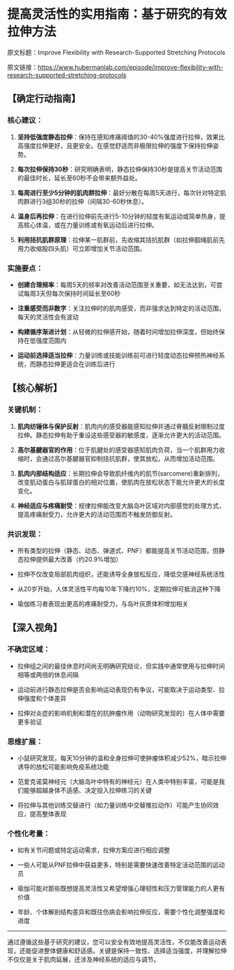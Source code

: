 # 提高灵活性的实用指南：基于研究的有效拉伸方法

原文标题：Improve Flexibility with Research-Supported Stretching Protocols

原文链接：https://www.hubermanlab.com/episode/improve-flexibility-with-research-supported-stretching-protocols

## 【确定行动指南】

### 核心建议：

1. **坚持低强度静态拉伸**：保持在感知疼痛阈值的30-40%强度进行拉伸，效果比高强度拉伸更好，且更安全。在感觉舒适而非极限拉伸的强度下保持拉伸姿势。

2. **每次拉伸保持30秒**：研究明确表明，静态拉伸保持30秒是提高关节活动范围的最佳时长，延长至60秒不会带来额外益处。

3. **每周进行至少5分钟的肌肉群拉伸**：最好分散在每周5天进行，每次针对特定肌肉群进行3组30秒的拉伸（间隔30-60秒休息）。

4. **温身后再拉伸**：在进行拉伸前先进行5-10分钟的轻度有氧运动或简单热身，提高核心体温，或在力量训练或有氧运动后进行拉伸。

5. **利用拮抗肌群原理**：拉伸某一肌群前，先收缩其拮抗肌群（如拉伸腘绳肌前先用力收缩股四头肌）可立即增加关节活动范围。

### 实施要点：

- **创建合理频率**：每周5天的频率对改善活动范围至关重要，如无法达到，可尝试每周3天但每次保持时间延长至60秒
  
- **注重感受而非数字**：关注拉伸时的肌肉感受，而非强求达到特定的活动范围，每天的灵活性会有波动

- **构建循序渐进计划**：从轻微的拉伸感开始，随着时间增加拉伸深度，但始终保持在低强度范围内

- **运动前选择适当拉伸**：力量训练或技能训练前可进行轻度动态拉伸预热神经系统，而静态拉伸更适合在训练后进行

## 【核心解析】

### 关键机制：

1. **肌肉纺锤体与保护反射**：肌肉内的感受器能感知拉伸并通过脊髓反射限制过度拉伸。静态拉伸有助于重设这些感受器的敏感度，逐渐允许更大的活动范围。

2. **高尔基腱器官的作用**：位于肌腱处的感受器感知肌肉负荷，当一个肌群用力收缩时，会通过高尔基腱器官抑制拮抗肌群，使其放松，从而增加活动范围。

3. **肌肉内部结构适应**：长期拉伸会导致肌纤维内的肌节(sarcomere)重新排列，改变肌动蛋白与肌球蛋白的相对位置，使肌肉在放松状态下能允许更大的长度变化。

4. **神经适应与疼痛耐受**：规律拉伸能改变大脑岛叶区域对内部感觉的处理方式，提高疼痛耐受力，允许更大的活动范围而不触发防御反射。

### 共识发现：

- 所有类型的拉伸（静态、动态、弹道式、PNF）都能提高关节活动范围，但静态拉伸提供最大改善（约20.9%增加）

- 拉伸不仅改变局部肌肉组织，还能诱导全身放松反应，降低交感神经系统活性

- 从20岁开始，人体灵活性平均每10年下降约10%，定期拉伸可抵消这种下降

- 瑜伽练习者表现出更高的疼痛耐受力，与岛叶灰质体积增加相关

## 【深入视角】

### 不确定区域：

- 拉伸组之间的最佳休息时间尚无明确研究结论，但实践中通常使用与拉伸时间相等或两倍的休息间隔

- 运动前进行静态拉伸是否会影响运动表现仍有争议，可能取决于运动类型、拉伸强度和个体差异

- 拉伸对炎症的影响机制和潜在的抗肿瘤作用（动物研究发现的）在人体中需要更多验证

### 思维扩展：

- 小鼠研究发现，每天10分钟的温和全身拉伸可使肿瘤体积减少52%，暗示拉伸诱导的放松可能影响免疫系统功能

- 范爱克诺莫神经元（大脑岛叶中特有的神经元）在人类中特别丰富，可能是我们能够超越身体不适感、决定投入拉伸练习的关键

- 将拉伸与其他训练交替进行（如力量训练中交替推拉动作）可能产生协同效应，提高整体表现

### 个性化考量：

- 如有关节问题或特定运动需求，拉伸方案应进行相应调整
  
- 一些人可能从PNF拉伸中获益更多，特别是需要快速改善特定活动范围的运动员

- 瑜伽可能对那些既想提高灵活性又希望增强心理韧性和压力管理能力的人更有价值

- 年龄、个体解剖结构差异和既往伤病会影响拉伸反应，需要个性化调整强度和进度

---

通过遵循这些基于研究的建议，您可以安全有效地提高灵活性，不仅能改善运动表现，还能促进整体健康和舒适感。关键是保持一致性、选择适当强度，并理解拉伸不仅仅是关于肌肉延展，还涉及神经系统的适应与调节。
